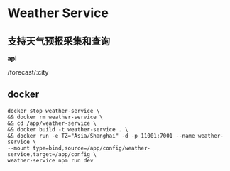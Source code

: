# Weather Service

## 支持天气预报采集和查询

**api**

/forecast/:city

## docker
```shell
docker stop weather-service \
&& docker rm weather-service \
&& cd /app/weather-service \
&& docker build -t weather-service . \
&& docker run -e TZ="Asia/Shanghai" -d -p 11001:7001 --name weather-service \
--mount type=bind,source=/app/config/weather-service,target=/app/config \
weather-service npm run dev
```